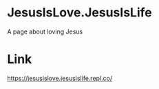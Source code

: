 # JesusIsLove.JesusIsLife
A page about loving Jesus

# Link
https://jesusislove.jesusislife.repl.co/
